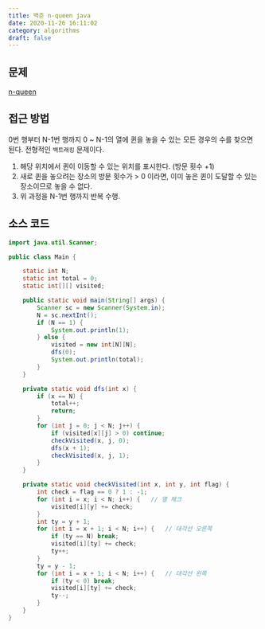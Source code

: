 ```yaml
---
title: 백준 n-queen java
date: 2020-11-26 16:11:02
category: algorithms
draft: false
---
```


## 문제
[n-queen](https://www.acmicpc.net/problem/9663)

## 접근 방법
0번 행부터 N-1번 행까지 0 ~ N-1의 열에 퀸을 놓을 수 있는 모든 경우의 수를 찾으면 된다. 전형적인 `백트래킹` 문제이다.

1. 해당 위치에서 퀸이 이동할 수 있는 위치를 표시한다. (방문 횟수 +1)
2. 새로 퀸을 놓으려는 장소의 방문 횟수가 > 0 이라면, 이미 놓은 퀸이 도달할 수 있는 장소이므로 놓을 수 없다.
3. 위 과정을 N-1번 행까지 반복 수행.

## 소스 코드

```java
import java.util.Scanner;

public class Main {

    static int N;
    static int total = 0;
    static int[][] visited;

    public static void main(String[] args) {
        Scanner sc = new Scanner(System.in);
        N = sc.nextInt();
        if (N == 1) {
            System.out.println(1);
        } else {
            visited = new int[N][N];
            dfs(0);
            System.out.println(total);
        }
    }

    private static void dfs(int x) {
        if (x == N) {
            total++;
            return;
        }
        for (int j = 0; j < N; j++) {
            if (visited[x][j] > 0) continue;
            checkVisited(x, j, 0);
            dfs(x + 1);
            checkVisited(x, j, 1);
        }
    }

    private static void checkVisited(int x, int y, int flag) {
        int check = flag == 0 ? 1 : -1;
        for (int i = x; i < N; i++) {   // 열 체크
            visited[i][y] += check;
        }
        int ty = y + 1;
        for (int i = x + 1; i < N; i++) {   // 대각선 오른쪽
            if (ty == N) break;
            visited[i][ty] += check;
            ty++;
        }
        ty = y - 1;
        for (int i = x + 1; i < N; i++) {   // 대각선 왼쪽
            if (ty < 0) break;
            visited[i][ty] += check;
            ty--;
        }
    }
}
```
